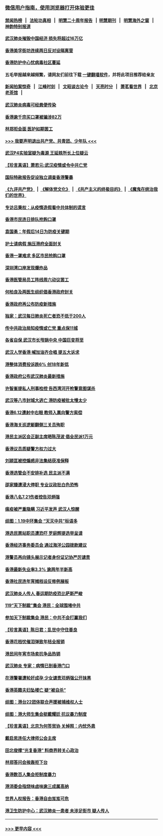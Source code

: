 ### [微信用户指南，使用浏览器打开体验更佳](https://github.com/gfw-breaker/banned-news1/blob/master/indexes/wechat-guide.md?t=0)
#### [禁闻热榜](热点新闻.md?t=0)  &nbsp;&nbsp;|&nbsp;&nbsp; [法轮功真相](https://github.com/gfw-breaker/truth/blob/master/README.md?t=0) &nbsp;&nbsp;|&nbsp;&nbsp; [明慧二十周年报告](https://github.com/gfw-breaker/mh-reports/blob/master/README.md?t=0) &nbsp;&nbsp;|&nbsp;&nbsp;[明慧期刊](https://github.com/gfw-breaker/mh-qikan) &nbsp;&nbsp;|&nbsp;&nbsp; [明慧海外之窗](https://github.com/gfw-breaker/mh-news/blob/master/README.md?t=0) &nbsp;&nbsp;|&nbsp;&nbsp; [神韵特别报道](https://github.com/gfw-breaker/mh-news/blob/master/shenyun.md?t=0)
#### [武汉肺炎摧毁中国经济 损失将超过16万亿](../pages/nsc415/n11839723.md?t=02040411) 
#### [香港美孚街坊连续两日反对设隔离营](../pages/nsc415/n11839962.md?t=02040411) 
#### [香港防护中心忧病毒社区蔓延](../pages/nsc415/n11839933.md?t=02040411) 
#### 五毛举报越来越频繁，请网友们前往下载 [一键翻墙软件](https://github.com/gfw-breaker/ssr-accounts)，并将此项目推荐给亲友
#### [新闻拍案惊奇](https://github.com/gfw-breaker/banned-news1/blob/master/pages/link4.md) &nbsp;&nbsp;|&nbsp;&nbsp; [江峰时刻](https://github.com/gfw-breaker/banned-news1/blob/master/pages/link4.md) &nbsp;&nbsp;|&nbsp;&nbsp; [文昭谈古论今](https://github.com/gfw-breaker/banned-news1/blob/master/pages/link4.md) &nbsp;&nbsp;|&nbsp;&nbsp; [天亮时分](https://github.com/gfw-breaker/banned-news1/blob/master/pages/link4.md) &nbsp;&nbsp;|&nbsp;&nbsp; [萧茗看世界](https://github.com/gfw-breaker/banned-news1/blob/master/pages/link4.md) &nbsp;&nbsp;|&nbsp;&nbsp; [北京老茶馆](https://github.com/gfw-breaker/banned-news1/blob/master/pages/link4.md) &nbsp;&nbsp;|&nbsp;&nbsp; 
#### [武汉肺炎病毒可经粪便传染](../pages/nsc415/n11839939.md?t=02040411) 
#### [香港逾千宗买口罩被骗涉82万](../pages/nsc415/n11839914.md?t=02040411) 
#### [林郑拒会面 医护如期罢工](../pages/nsc415/n11839892.md?t=02040411) 
#### [>>> 我要声明退出共产党、共青团、少年队 <<<](https://github.com/begood0513/goodnews/blob/master/quit/letter.md) 
#### [武汉P4实验室疑为毒源 王延轶所长上位疑云](../pages/nsc415/n11835543.md?t=02040411) 
#### [【珍言真语】萧若元:武汉疫情或令中共亡党](../pages/nsc415/n11829394.md?t=02040411) 
#### [国际特赦报告促设独立调查香港警暴](../pages/nsc415/n11833845.md?t=02040411) 
#### [《九评共产党》](https://github.com/begood0513/9ping.md/blob/master/README.md) &nbsp;|&nbsp; [《解体党文化》](../../../../jtdwh.md/blob/master/README.md)  &nbsp;|&nbsp; [《共产主义的终极目的》](../../../../gczydzjmd.md/blob/master/README.md) &nbsp;|&nbsp; [《魔鬼在统治我们的世界》](../../../../mgztzwmdsj.md/blob/master/README.md) 
#### [专访吕秉权：从疫情造假看中共体制的谎言](../pages/nsc415/n11833813.md?t=02040411) 
#### [香港市民连日排队抢购口罩](../pages/nsc415/n11833794.md?t=02040411) 
#### [袁国勇：年假后14日为防疫关键期](../pages/nsc415/n11831088.md?t=02040411) 
#### [护士请病假 施压港府全面封关](../pages/nsc415/n11831030.md?t=02040411) 
#### [香港一罩难求 多区市民抢购口罩](../pages/nsc415/n11831002.md?t=02040411) 
#### [深圳湾口岸发现爆炸品](../pages/nsc415/n11828802.md?t=02040411) 
#### [香港医管局员工阵线周六动议罢工](../pages/nsc415/n11828762.md?t=02040411) 
#### [何柏良及两医生组织倡香港政府封关](../pages/nsc415/n11828749.md?t=02040411) 
#### [香港政府再公布防疫新措施](../pages/nsc415/n11828716.md?t=02040411) 
#### [独家：武汉每日肺炎死亡者恐不低于200人](../pages/nsc415/n11828240.md?t=02040411) 
#### [传中共政治局知疫情或亡党 重点保11城](../pages/nsc415/n11828145.md?t=02040411) 
#### [各省自保 武汉市长甩锅中央 中国巨变将至](../pages/nsc415/n11828021.md?t=02040411) 
#### [武汉人学香港 喊加油齐合唱 提五大诉求](../pages/nsc415/n11827046.md?t=02040411) 
#### [港整体消费投诉跌6% 创18年新低](../pages/nsc415/n11817280.md?t=02040411) 
#### [香港政府公布武汉肺炎最新措施](../pages/nsc415/n11817152.md?t=02040411) 
#### [许智峯提私人刑事检控 告西湾河开枪警意图谋杀](../pages/nsc415/n11817132.md?t=02040411) 
#### [武汉等八市封城大逃亡 港防疫被批太慢太少](../pages/nsc415/n11817058.md?t=02040411) 
#### [香港6.12遭射中右眼 教师入禀向警方索偿](../pages/nsc415/n11814678.md?t=02040411) 
#### [香港海关巡逻艇翻侧三关员殉职](../pages/nsc415/n11814604.md?t=02040411) 
#### [港民主派区会正副主席晤陈茂波 倡全民派1万元](../pages/nsc415/n11814582.md?t=02040411) 
#### [香港议员质疑警方权力过大](../pages/nsc415/n11814560.md?t=02040411) 
#### [刘颕匡被控煽惑非法集结获准保释](../pages/nsc415/n11811727.md?t=02040411) 
#### [香港选管会不安排补选 民主派不满](../pages/nsc415/n11811691.md?t=02040411) 
#### [邵家臻遭浸大停职 专业议政批白色恐怖](../pages/nsc415/n11811670.md?t=02040411) 
#### [香港八名7.21伤者控告邓炳强](../pages/nsc415/n11811623.md?t=02040411) 
#### [瘟疫被严重隐瞒 习近平发声 武汉人惊醒](../pages/nsc415/n11811186.md?t=02040411) 
#### [组图：1.19中环集会 “天灭中共”标语多](../pages/nsc415/n11809514.md?t=02040411) 
#### [港选民票站职员遭恐吓 罗庭辉提选举呈请](../pages/nsc415/n11808914.md?t=02040411) 
#### [香港经济事务委员会 通过海洋公园拨款建议](../pages/nsc415/n11808906.md?t=02040411) 
#### [港警员再向镜头展示记者身份证记协严厉谴责](../pages/nsc415/n11808888.md?t=02040411) 
#### [香港最新失业率3.3% 逾两年半新高](../pages/nsc415/n11808887.md?t=02040411) 
#### [香港社民连年宵摊档设反修例展板](../pages/nsc415/n11808857.md?t=02040411) 
#### [武汉肺炎人传人 春运期防疫恐比萨斯严峻](../pages/nsc415/n11808739.md?t=02040411) 
#### [119“天下制裁”集会 港民：全球围堵中共](../pages/nsc415/n11806318.md?t=02040411) 
#### [参加天下制裁集会 港民：中共不会打赢我们](../pages/nsc415/n11806596.md?t=02040411) 
#### [【珍言真语】陈日君：乱世中守住善良](../pages/nsc415/n11806247.md?t=02040411) 
#### [香港花档忧催泪弹致年桔全报销](../pages/nsc415/n11806130.md?t=02040411) 
#### [港民间年宵市场卖抗争品热销](../pages/nsc415/n11806073.md?t=02040411) 
#### [武汉肺炎 专家：病情已到香港门口](../pages/nsc415/n11806020.md?t=02040411) 
#### [在港警署遭轮奸成孕 少女谴责邓炳强公开抹黑](../pages/nsc415/n11805981.md?t=02040411) 
#### [香港英籍夫妇坠楼亡 疑“被自杀”](../pages/nsc415/n11805937.md?t=02040411) 
#### [组图：港台22团体联合声援被捕维权人士](../pages/nsc415/n11801834.md?t=02040411) 
#### [组图：港大师生集会挺戴耀廷 抗议暴力制度](../pages/nsc415/n11799298.md?t=02040411) 
#### [【珍言真语】北京为何签贸协 关焯照：内忧外患](../pages/nsc415/n11799790.md?t=02040411) 
#### [戴启思连任大律师公会主席](../pages/nsc415/n11799306.md?t=02040411) 
#### [田北俊撑“光复香港” 料商界转关心政治](../pages/nsc415/n11799287.md?t=02040411) 
#### [林郑答问会挨轰拒下台](../pages/nsc415/n11799261.md?t=02040411) 
#### [香港数百人集会拒制度暴力](../pages/nsc415/n11796941.md?t=02040411) 
#### [港消委会指烧味卤味逾三成属高纳](../pages/nsc415/n11796815.md?t=02040411) 
#### [世界人权报告：香港自由岌岌可危](../pages/nsc415/n11796873.md?t=02040411) 
#### [港卫生防护中心：武汉肺炎一患者 未涉足街市 疑人传人](../pages/nsc415/n11796789.md?t=02040411) 

----
#### [ >>> 更早内容 <<< ](../indexes/nsc415-earlier.md)

